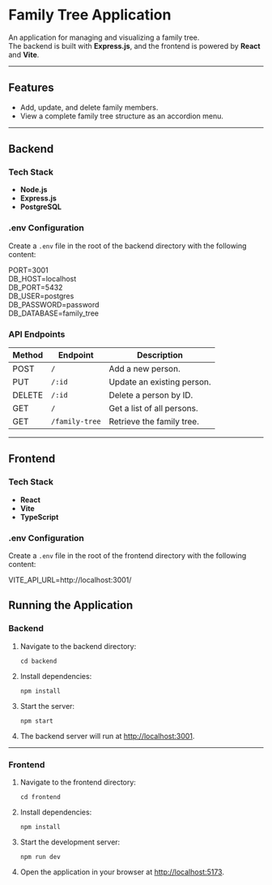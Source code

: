 # Family Tree Application

An application for managing and visualizing a family tree.  
The backend is built with **Express.js**, and the frontend is powered by **React** and **Vite**.

---

## Features

- Add, update, and delete family members.
- View a complete family tree structure as an accordion menu.

---

## Backend

### Tech Stack
- **Node.js**
- **Express.js**
- **PostgreSQL**

### .env Configuration

Create a `.env` file in the root of the backend directory with the following content:

PORT=3001  
DB_HOST=localhost  
DB_PORT=5432  
DB_USER=postgres  
DB_PASSWORD=password  
DB_DATABASE=family_tree  

### API Endpoints

| Method | Endpoint            | Description                       |
|--------|---------------------|-----------------------------------|
| POST   | `/`                 | Add a new person.                |
| PUT    | `/:id`              | Update an existing person.       |
| DELETE | `/:id`              | Delete a person by ID.           |
| GET    | `/`                 | Get a list of all persons.       |
| GET    | `/family-tree`      | Retrieve the family tree.        |

---

## Frontend

### Tech Stack
- **React**
- **Vite**
- **TypeScript**

### .env Configuration

Create a `.env` file in the root of the frontend directory with the following content:

VITE_API_URL=http://localhost:3001/

## Running the Application

### Backend

1. Navigate to the backend directory:

   `cd backend`

2. Install dependencies:

   `npm install`

3. Start the server:

   `npm start`

4. The backend server will run at [http://localhost:3001](http://localhost:3001).

---

### Frontend

1. Navigate to the frontend directory:

   `cd frontend`

2. Install dependencies:

   `npm install`

3. Start the development server:

   `npm run dev`

4. Open the application in your browser at [http://localhost:5173](http://localhost:5173).
